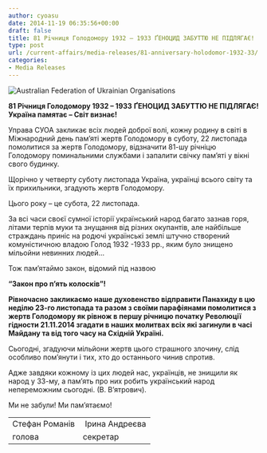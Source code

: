 ```yaml
---
author: cyoasu
date: 2014-11-19 06:35:56+00:00
draft: false
title: 81 Рiчниця Голодомору 1932 – 1933 ҐЕНОЦИД ЗАБУТТЮ НЕ ПІДЛЯГАЄ!
type: post
url: /current-affairs/media-releases/81-anniversary-holodomor-1932-33/
categories:
- Media Releases
---
```


![Australian Federation of Ukrainian Organisations](http://www.ozeukes.com/wp-content/uploads/2014/10/image001.png)



**81 Рiчниця Голодомору 1932 – 1933**
**ҐЕНОЦИД ЗАБУТТЮ НЕ ПІДЛЯГАЄ!**
**Україна памятає – Світ визнає!**


Управа СУОА закликає всіх людей доброї волі, кожну родину в світі в Міжнародний день пам’яті жертв Голодомору в суботу, 22 листопада помолитися за жертв Голодомору, відзначити 81-шу річніцю Голодомору поминальними службами і запалити свічку пам’яті у вікні свого будинку.

Щорічно у четверту суботу листопада Україна, українці всього світу та їх прихильники, згадують жертв Голодомору.

Цього року – це субота, 22 листопада.

За всі часи своєї сумної історії український народ багато зазнав горя, літами терпів муки та знущання від різних окупантів, але найбільше страждань приніс на родючі українські землі штучно створений комуністичною владою Голод 1932 -1933 рр., яким було знищено мільойни невинних людей...

Тож пам’ятаймо закон, відомий під назвою

**“Закон про п’ять колосків”!**

**Рівночасно закликаємо наше духовенство відправити Панахиду в цю неділю 23-го листопада та разом з своїми парафіянами помолитися з жертв Голодомору як рівнож в першу річницю початку Революції гідности 21.11.2014 згадати в наших молитвах всіх які загинули в часі Майдану та від того часу на Cхідній Україні.**

Сьогодні, згадуючи мільйони жертв цього страшного злочину, слід особливо пом’янути і тих, хто до останнього чинив спротив.

Адже завдяки кожному із цих людей нас, українців, не знищили як народ у 33-му, а пам’ять про них робить український народ непереможним сьогодні. (В. В’ятрович).

Ми не забули! Ми пам’ятаємо!
<table cellpadding="2" width="100%" cellspacing="2" border="0" >
<tbody >
<tr >

<td >Стефан Романів
</td>

<td > Ірина Андреєва
</td>
</tr>
<tr >

<td >голова
</td>

<td >секретар
</td>
</tr>
</tbody>
</table>
